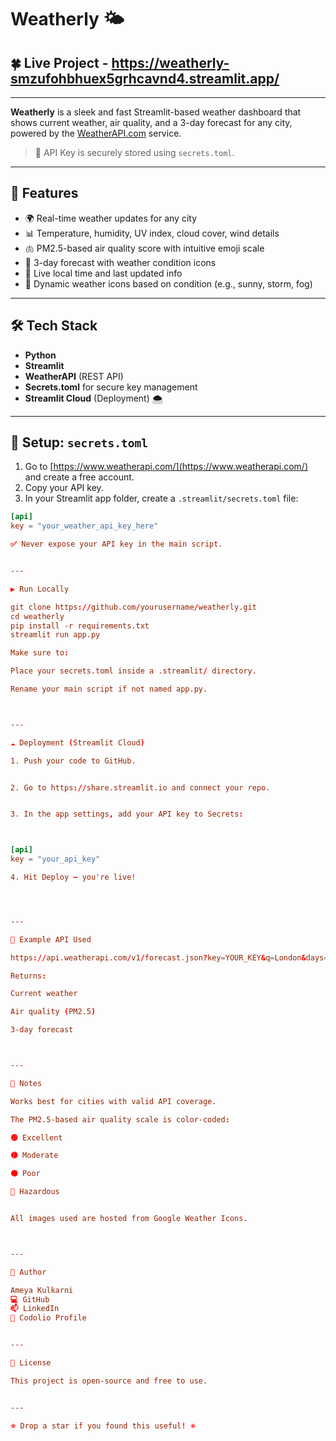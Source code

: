 # Weatherly 🌤️

## 🍀 Live Project - https://weatherly-smzufohbhuex5grhcavnd4.streamlit.app/

---

**Weatherly** is a sleek and fast Streamlit-based weather dashboard that shows current weather, air quality, and a 3-day forecast for any city, powered by the [WeatherAPI.com](https://www.weatherapi.com/) service.

> 🔐 API Key is securely stored using `secrets.toml`.

---

## 🚀 Features

- 🌍 Real-time weather updates for any city
- 📊 Temperature, humidity, UV index, cloud cover, wind details
- 🫁 PM2.5-based air quality score with intuitive emoji scale
- 📅 3-day forecast with weather condition icons
- 🔄 Live local time and last updated info
- 🎨 Dynamic weather icons based on condition (e.g., sunny, storm, fog)

---

## 🛠️ Tech Stack

- **Python**
- **Streamlit**
- **WeatherAPI** (REST API)
- **Secrets.toml** for secure key management
- **Streamlit Cloud** (Deployment) 🌨️

---

## 🔐 Setup: `secrets.toml`

1. Go to [https://www.weatherapi.com/](https://www.weatherapi.com/) and create a free account.
2. Copy your API key.
3. In your Streamlit app folder, create a `.streamlit/secrets.toml` file:

```toml
[api]
key = "your_weather_api_key_here"

✅ Never expose your API key in the main script.


---

▶️ Run Locally

git clone https://github.com/yourusername/weatherly.git
cd weatherly
pip install -r requirements.txt
streamlit run app.py

Make sure to:

Place your secrets.toml inside a .streamlit/ directory.

Rename your main script if not named app.py.



---

☁️ Deployment (Streamlit Cloud)

1. Push your code to GitHub.


2. Go to https://share.streamlit.io and connect your repo.


3. In the app settings, add your API key to Secrets:



[api]
key = "your_api_key"

4. Hit Deploy — you're live!




---

📌 Example API Used

https://api.weatherapi.com/v1/forecast.json?key=YOUR_KEY&q=London&days=3&aqi=yes

Returns:

Current weather

Air quality (PM2.5)

3-day forecast



---

📝 Notes

Works best for cities with valid API coverage.

The PM2.5-based air quality scale is color-coded:

🟢 Excellent

🟡 Moderate

🟠 Poor

🔴 Hazardous


All images used are hosted from Google Weather Icons.



---

👤 Author

Ameya Kulkarni
💻 GitHub
📫 LinkedIn
🎯 Codolio Profile


---

📃 License

This project is open-source and free to use.


---

⭐ Drop a star if you found this useful! ⭐


